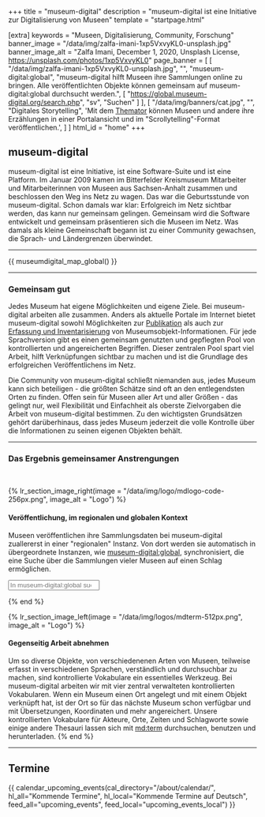 +++
title = "museum-digital"
description = "museum-digital ist eine Initiative zur Digitalisierung von Museen"
template = "startpage.html"

[extra]
keywords = "Museen, Digitalisierung, Community, Forschung"
banner_image = "/data/img/zalfa-imani-1xp5VxvyKL0-unsplash.jpg"
banner_image_alt = "Zalfa Imani, December 1, 2020, Unsplash License, https://unsplash.com/photos/1xp5VxvyKL0"
page_banner = [
    [
        "/data/img/zalfa-imani-1xp5VxvyKL0-unsplash.jpg",
        "",
        "museum-digital:global",
        "museum-digital hilft Museen ihre Sammlungen online zu bringen. Alle veröffentlichten Objekte können gemeinsam auf museum-digital:global durchsucht werden.",
        [
            "https://global.museum-digital.org/search.php",
            "sv",
            "Suchen"
        ]
    ],
    [
        "/data/img/banners/cat.jpg",
        "",
        "Digitales Storytelling",
        'Mit dem <a href="/software/themator/">Themator</a> können Museen und andere ihre Erzählungen in einer Portalansicht und im "Scrollytelling"-Format veröffentlichen.',
    ]
]
html_id = "home"
+++

## museum-digital

museum-digital ist eine Initiative, ist eine Software-Suite und ist eine Platform. Im Januar 2009 kamen im Bitterfelder Kreismuseum Mitarbeiter und Mitarbeiterinnen von Museen aus Sachsen-Anhalt zusammen und beschlossen den Weg ins Netz zu wagen. Das war die Geburtsstunde von museum-digital. Schon damals war klar: Erfolgreich im Netz sichtbar werden, das kann nur gemeinsam gelingen. Gemeinsam wird die Software entwickelt und gemeinsam präsentieren sich die Museen im Netz. Was damals als kleine Gemeinschaft begann ist zu einer Community gewachsen, die Sprach- und Ländergrenzen überwindet.

----

{{ museumdigital_map_global() }}

----

### Gemeinsam gut

Jedes Museum hat eigene Möglichkeiten und eigene Ziele. Bei museum-digital arbeiten alle zusammen. Anders als aktuelle Portale im Internet bietet museum-digital sowohl Möglichkeiten zur [Publikation](/software/frontend) als auch zur [Erfassung und Inventarisierung](/software/musdb) von Museumsobjekt-Informationen. Für jede Sprachversion gibt es einen gemeinsam genutzten und gepflegten Pool von kontrollierten und angereicherten Begriffen. Dieser zentralen Pool spart viel Arbeit, hilft Verknüpfungen sichtbar zu machen und ist die Grundlage des erfolgreichen Veröffentlichens im Netz.

Die Community von museum-digital schließt niemanden aus, jedes Museum kann sich beteiligen - die größten Schätze sind oft an den entlegendsten Orten zu finden. Offen sein für Museen aller Art und aller Größen - das gelingt nur, weil Flexibilität und Einfachheit als oberste Zielvorgaben die Arbeit von museum-digital bestimmen. Zu den wichtigsten Grundsätzen gehört darüberhinaus, dass jedes Museum jederzeit die volle Kontrolle über die Informationen zu seinen eigenen Objekten behält.

----

### Das Ergebnis gemeinsamer Anstrengungen

<br/>

{% lr_section_image_right(image = "/data/img/logo/mdlogo-code-256px.png", image_alt = "Logo") %}
#### Veröffentlichung, im regionalen und globalen Kontext

Museen veröffentlichen ihre Sammlungsdaten bei museum-digital zuallererst in einer "regionalen" Instanz. Von dort werden sie automatisch in übergeordnete Instanzen, wie [museum-digital:global](https://global.museum-digital.org/), synchronisiert, die eine Suche über die Sammlungen vieler Museen auf einen Schlag ermöglichen.

<form action="https://global.museum-digital.org/search.php">
    <input type="search" name="sv" placeholder="In museum-digital:global suchen">
</form>
{% end %}

<br/>

{% lr_section_image_left(image = "/data/img/logos/mdterm-512px.png", image_alt = "Logo") %}
#### Gegenseitig Arbeit abnehmen

Um so diverse Objekte, von verschiedenenen Arten von Museen, teilweise erfasst in verschiedenen Sprachen, verständlich und durchsuchbar zu machen, sind kontrollierte Vokabulare ein essentielles Werkzeug. Bei museum-digital arbeiten wir mit vier zentral verwalteten kontrollierten Vokabularen. Wenn ein Museum einen Ort angelegt und mit einem Objekt verknüpft hat, ist der Ort so für das nächste Museum schon verfügbar und mit Übersetzungen, Koordinaten und mehr angereichert. Unsere kontrollierten Vokabulare für Akteure, Orte, Zeiten und Schlagworte sowie einige andere Thesauri lassen sich mit [md:term](https://term.museum-digital.de/) durchsuchen, benutzen und herunterladen.
{% end %}

----

## Termine

{{ calendar_upcoming_events(cal_directory="/about/calendar/", hl_all="Kommende Termine", hl_local="Kommende Termine auf Deutsch", feed_all="upcoming_events", feed_local="upcoming_events_local") }}
